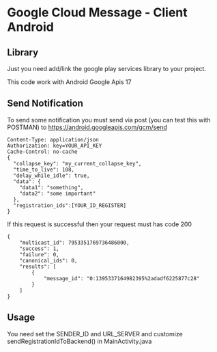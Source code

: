 # Google Cloud Message - Client Android

## Library

Just you need add/link the google play services library to your project.

This code work with Android Google Apis 17

## Send Notification

To send some notification you must send via post (you can test this with POSTMAN) to https://android.googleapis.com/gcm/send

    Content-Type: application/json
    Authorization: key=YOUR_API_KEY
    Cache-Control: no-cache
    { 
      "collapse_key": "my_current_collapse_key", 
      "time_to_live": 108, 
      "delay_while_idle": true, 
      "data": { 
        "data1": "something", 
        "data2": "some important" 
      }, 
      "registration_ids":[YOUR_ID_REGISTER] 
    }

If this request is successful then your request must has code 200

    {
        "multicast_id": 7953351769736486000,
        "success": 1,
        "failure": 0,
        "canonical_ids": 0,
        "results": [
            {
                "message_id": "0:1395337164982395%2adadf6225877c28"
            }
        ]
    }
    
    
## Usage

You need set the SENDER_ID and URL_SERVER and customize sendRegistrationIdToBackend()  in MainActivity.java


